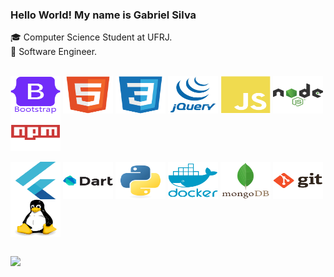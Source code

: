 ### Hello World! My name is Gabriel Silva
 
:mortar_board: Computer Science Student at UFRJ.<br>
:wrench: Software Engineer.<br>

<div style="display: inline_block"><br>
  <img align="center" height="60" width="80" src="https://raw.githubusercontent.com/devicons/devicon/master/icons/bootstrap/bootstrap-plain-wordmark.svg">
  <img align="center" height="60" width="80" src="https://raw.githubusercontent.com/devicons/devicon/master/icons/html5/html5-original.svg">
  <img align="center" height="60" width="80" src="https://raw.githubusercontent.com/devicons/devicon/master/icons/css3/css3-original.svg">
  <img align="center" height="60" width="80" src="https://raw.githubusercontent.com/devicons/devicon/master/icons/jquery/jquery-plain-wordmark.svg">
  <img align="center" height="60" width="80" src="https://raw.githubusercontent.com/devicons/devicon/master/icons/javascript/javascript-plain.svg">
  <img align="center" height="60" width="80" src="https://raw.githubusercontent.com/devicons/devicon/master/icons/nodejs/nodejs-original-wordmark.svg">
  <img align="center" height="60" width="80" src="https://raw.githubusercontent.com/devicons/devicon/master/icons/npm/npm-original-wordmark.svg">
  <link rel="stylesheet" href="https://cdn.jsdelivr.net/gh/devicons/devicon@v2.14.0/devicon.min.css">
</div>
<div style="display: inline_block"><br>
  <img align="center" height="60" width="80" src="https://raw.githubusercontent.com/devicons/devicon/master/icons/flutter/flutter-original.svg">
  <img align="center" height="60" width="80" src="https://raw.githubusercontent.com/devicons/devicon/master/icons/dart/dart-original-wordmark.svg">
  <img align="center" height="60" width="80" src="https://raw.githubusercontent.com/devicons/devicon/master/icons/python/python-original.svg">
  <img align="center" height="60" width="80" src="https://raw.githubusercontent.com/devicons/devicon/master/icons/docker/docker-plain-wordmark.svg">
  <img align="center" height="60" width="80" src="https://raw.githubusercontent.com/devicons/devicon/master/icons/mongodb/mongodb-original-wordmark.svg">
  <img align="center" height="60" width="80" src="https://raw.githubusercontent.com/devicons/devicon/master/icons/git/git-original-wordmark.svg">
  <img align="center" height="60" width="80" src="https://raw.githubusercontent.com/devicons/devicon/master/icons/linux/linux-original.svg">
  <link rel="stylesheet" href="https://cdn.jsdelivr.net/gh/devicons/devicon@v2.14.0/devicon.min.css">
</div>

<br>

 <a href="https://www.linkedin.com/in/gabriel-silva-pereira-8023b31a9/" target="_blank"><img src="https://img.shields.io/badge/-LinkedIn-%230077B5?style=for-the-badge&logo=linkedin&logoColor=white" target="_blank"></a> 
 
